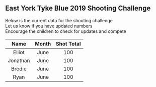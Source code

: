 ## East York Tyke Blue 2019 Shooting Challenge

Below is the current data for the shooting challenge  
Let us know if you have updated numbers  
Encourage the children to check for updates and compete


| Name     | Month | Shot Total |
|:--------:|:-----:|:----------:|
| Elliot   | June  | 100        |
| Jonathan | June  | 100        |
| Brodie   | June  | 100        |
| Ryan     | June  | 100        |
